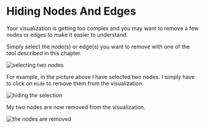 # Hiding Nodes And Edges

Your visualization is getting too complex and you may want to remove a few nodes or edges to make it easier to understand.

Simply select the node(s) or edge(s) you want to remove with one of the tool described in this chapter.

![selecting two nodes](https://dl.dropboxusercontent.com/s/4t7i7018v82lxmp/61.png?dl=0)

For example, in the picture above I have selected two nodes. I simply have to click on ```Hide``` to remove them from the visualization.

![hiding the selection](https://dl.dropboxusercontent.com/s/suhi96edptyve9b/62.png?dl=0)

My two nodes are now removed from the visualization.

![the nodes are removed](https://dl.dropboxusercontent.com/s/sc6vyouvla22pe3/63.png?dl=0)
